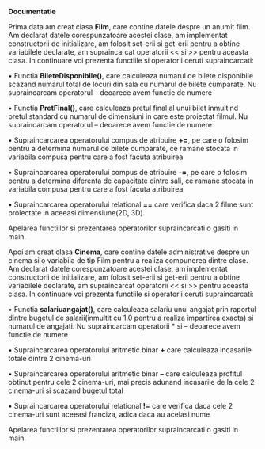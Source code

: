**Documentatie**

Prima data am creat clasa **Film**, care contine datele despre un anumit film. Am declarat datele corespunzatoare acestei clase, am implementat constructorii de initializare, am folosit set-erii si get-erii pentru a obtine variabilele declarate, am supraincarcat operatorii << si >> pentru aceasta clasa. In continuare voi prezenta functiile si operatorii ceruti supraincarcati:


•	Functia **BileteDisponibile()**, care calculeaza numarul de bilete disponibile scazand numarul total de locuri din sala cu numarul de bilete cumparate. Nu supraincarcam operatorul – deoarece avem functie de numere

•	Functia **PretFinal()**, care calculeaza pretul final al unui bilet inmultind pretul standard cu numarul de dimensiuni in care este proiectat filmul. Nu supraincarcam operatorul – deoarece avem functie de numere

•	Supraincarcarea operatorului compus de atribuire **+=**,  pe care o folosim pentru a determina numarul de bilete cumparate, ce ramane stocata in variabila compusa pentru care a fost facuta atribuirea

•	Supraincarcarea operatorului compus de atribuire **-=**, pe care o folosim pentru a determina diferenta de capacitate dintre sali, ce ramane stocata in variabila compusa pentru care a fost facuta atribuirea

•	Supraincarcarea operatorului relational **==** care verifica daca 2 filme sunt proiectate in aceeasi dimensiune(2D, 3D).


Apelarea functiilor si prezentarea operatorilor supraincarcati o gasiti in main.

Apoi am creat clasa **Cinema**, care contine datele administrative despre un cinema si o variabila de tip Film pentru a realiza compunerea dintre clase.  Am declarat datele corespunzatoare acestei clase, am implementat constructorii de initializare, am folosit set-erii si get-erii pentru a obtine variabilele declarate, am supraincarcat operatorii << si >> pentru aceasta clasa. In continuare voi prezenta functiile si operatorii ceruti supraincarcati:

•	Functia **salariuangajat()**, care calculeaza salariu unui angajat prin raportul dintre bugetul de salarii(inmultit cu 1.0 pentru a realiza impartirea exacta) si numarul de angajati. Nu supraincarcam operatorii * si  – deoarece avem functie de numere

•	Supraincarcarea operatorului aritmetic binar **+** care calculeaza incasarile totale dintre 2 cinema-uri

•	Supraincarcarea operatorului aritmetic binar **–** care calculeaza profitul obtinut pentru cele 2 cinema-uri, mai precis adunand incasarile de la cele 2 cinema-uri si scazand bugetul total

•	Supraincarcarea operatorului relational **!=** care verifica daca cele 2 cinema-uri sunt aceeasi franciza, adica daca au acelasi nume

Apelarea functiilor si prezentarea operatorilor supraincarcati o gasiti in main.
